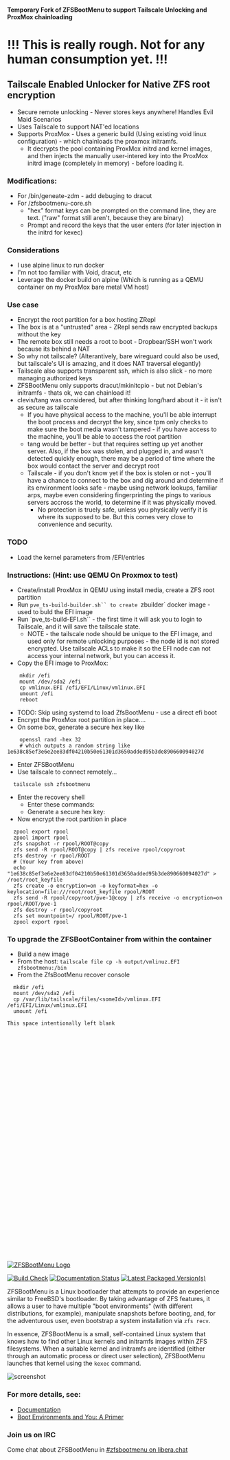 #### Temporary Fork of ZFSBootMenu to support Tailscale Unlocking and ProxMox chainloading


# !!! This is really rough. Not for any human consumption yet. !!!


## Tailscale Enabled Unlocker for Native ZFS root encryption

* Secure remote unlocking - Never stores keys anywhere! Handles Evil Maid Scenarios
* Uses Tailscale to support NAT'ed locations
* Supports ProxMox - Uses a generic build (Using existing void linux configuration) - which chainloads the proxmox initramfs. 
  * It decrypts the pool containing ProxMox initrd and kernel images, and then injects the manually user-intered key into the ProxMox initrd image (completely in memory) - before loading it. 
  


### Modifications: 

* For /bin/geneate-zdm - add debuging to dracut
* For /zfsbootmenu-core.sh 
  - "hex" format keys can be prompted on the command line, they are text. ("raw" format still aren't, because they are binary)
  - Prompt and record the keys that the user enters (for later injection in the initrd for kexec)

### Considerations
* I use alpine linux to run docker
* I'm not too familiar with Void, dracut, etc
* Leverage the docker build on alpine (Which is running as a QEMU container on my ProxMox bare metal VM host)

### Use case
* Encrypt the root partition for a box hosting ZRepl
* The box is at a "untrusted" area - ZRepl sends raw encrypted backups without the key
* The remote box still needs a root to boot - Dropbear/SSH won't work because its behind a NAT
* So why not tailscale? (Alterantively, bare wireguard could also be used, but tailscale's UI is amazing, and it does NAT traversal elegantly)
* Tailscale also supports transparent ssh, which is also slick - no more
managing authorized keys
* ZFSBootMenu only supports dracut/mkinitcpio - but not Debian's initramfs - thats ok, we can chainload it! 
* clevis/tang was considered, but after thinking long/hard about it - it isn't as secure as tailscale
    * If you have physical access to the machine, you'll be able interrupt the boot process and decrypt the key, since tpm only checks to make sure the boot media wasn't tampered - if you have access to the machine, you'll be able to access the root partition
    * tang would be better - but that requires setting up yet another server. Also, if the box was stolen, and plugged in, and wasn't detected quickly enough, there may be a period of time where the box would contact the server and decrypt root
    * Tailscale - if you don't know yet if the box is stolen or not - you'll have a chance to connect to the box and dig around and determine if its environment looks safe - maybe using network lookups, familiar arps, maybe even considering fingerprinting the pings to various servers accross the world, to determine if it was physically moved. 
        * No protection is truely safe, unless you physically verify it is where its supposed to be. But this comes very close to convenience and security. 
    

### TODO 
 * Load the kernel parameters from /EFI/entries 

### Instructions: (Hint: use QEMU On Proxmox to test)
  * Create/install ProxMox in QEMU using install media, create a ZFS root partition
  * Run `pve_ts-build-builder.sh`` to create `zbuilder` docker image - used to buld the EFI image
  * Run `pve_ts-build-EFI.sh`` - the first time it will ask you to login to Tailscale, and it will save the tailscale state.
    - NOTE - the tailscale node should be unique to the EFI image, and used only for remote unlocking purposes - the node 
    id is not stored encrypted. Use tailscale ACLs to make it so the EFI node can not access your internal network, but you can
    access it. 
  * Copy the EFI image to ProxMox: 
```
    mkdir /efi
    mount /dev/sda2 /efi
    cp vmlinux.EFI /efi/EFI/Linux/vmlinux.EFI
    umount /efi
    reboot
```
  * TODO: Skip using systemd to load ZfsBootMenu - use a direct efi boot
  * Encrypt the ProxMox root partition in place....
  * On some box, generate a secure hex key like
```
    openssl rand -hex 32 
    # which outputs a random string like 1e638c85ef3e6e2ee83df04210b50e61301d3650added95b3de890660094027d
```
  * Enter ZFSBootMenu
  * Use tailscale to connect remotely... 
```
  tailscale ssh zfsbootmenu 
```
  * Enter the recovery shell
    * Enter these commands: 
    * Generate a secure hex key: 
  * Now encrypt the root partition in place
```
  zpool export rpool
  zpool import rpool
  zfs snapshot -r rpool/ROOT@copy
  zfs send -R rpool/ROOT@copy | zfs receive rpool/copyroot
  zfs destroy -r rpool/ROOT
  # (Your key from above)
  echo "1e638c85ef3e6e2ee83df04210b50e61301d3650added95b3de890660094027d" > /root/root_keyfile
  zfs create -o encryption=on -o keyformat=hex -o keylocation=file:///root/root_keyfile rpool/ROOT
  zfs send -R rpool/copyroot/pve-1@copy | zfs receive -o encryption=on rpool/ROOT/pve-1
  zfs destroy -r rpool/copyroot
  zfs set mountpoint=/ rpool/ROOT/pve-1
  zpool export rpool
  ```

### To upgrade the ZFSBootContainer from within the container
* Build a new image
* From the host: `tailscale file cp -h output/vmlinuz.EFI zfsbootmenu:/bin`
* From the ZfsBootMenu recover console 
```
  mkdir /efi
  mount /dev/sda2 /efi
  cp /var/lib/tailscale/files/<someId>/vmlinux.EFI /efi/EFI/Linux/vmlinux.EFI
  umount /efi
```


```
This space intentionally left blank







































```

[![ZFSBootMenu Logo](docs/logos/Logo_TextOnly_Color.svg)](https://zfsbootmenu.org)

[![Build Check](https://github.com/zbm-dev/zfsbootmenu/actions/workflows/build.yml/badge.svg?branch=master)](https://github.com/zbm-dev/zfsbootmenu/actions/workflows/build.yml) [![Documentation Status](https://readthedocs.org/projects/zfsbootmenu/badge/?version=latest)](https://docs.zfsbootmenu.org/en/latest/?badge=latest) [![Latest Packaged Version(s)](https://repology.org/badge/latest-versions/zfsbootmenu.svg)](https://repology.org/project/zfsbootmenu/versions)

ZFSBootMenu is a Linux bootloader that attempts to provide an experience similar to FreeBSD's bootloader. By taking advantage of ZFS features, it allows a user to have multiple "boot environments" (with different distributions, for example), manipulate snapshots before booting, and, for the adventurous user, even bootstrap a system installation via `zfs recv`.

In essence, ZFSBootMenu is a small, self-contained Linux system that knows how to find other Linux kernels and initramfs images within ZFS filesystems. When a suitable kernel and initramfs are identified (either through an automatic process or direct user selection), ZFSBootMenu launches that kernel using the `kexec` command.

![screenshot](/media/v2.1.0-multi-be.png)

### For more details, see:

- [Documentation](https://docs.zfsbootmenu.org)
- [Boot Environments and You: A Primer](https://docs.zfsbootmenu.org/en/latest/guides/general/bootenvs-and-you.html)

### Join us on IRC

Come chat about ZFSBootMenu in [#zfsbootmenu on libera.chat](https://web.libera.chat/#zfsbootmenu)
